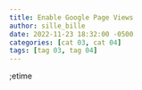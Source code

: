 ```yaml
---
title: Enable Google Page Views
author: sille_bille
date: 2022-11-23 18:32:00 -0500
categories: [cat 03, cat 04]
tags: [tag 03, tag 04]
---
```





;etime








